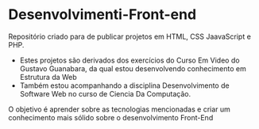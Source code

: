 # Desenvolvimenti-Front-end

Repositório criado para de publicar projetos em HTML, CSS JaavaScript e PHP. 

- Estes projetos são derivados dos exercícios do Curso Em Video do Gustavo Guanabara, da qual estou desenvolvendo conhecimento em Estrutura da Web
- Também estou acompanhando a disciplina Desenvolvimento de Software Web no curso de Ciencia Da Computação.
 
O objetivo é aprender sobre as tecnologias mencionadas e criar um conhecimento mais sólido sobre o desenvolvimento Front-End


